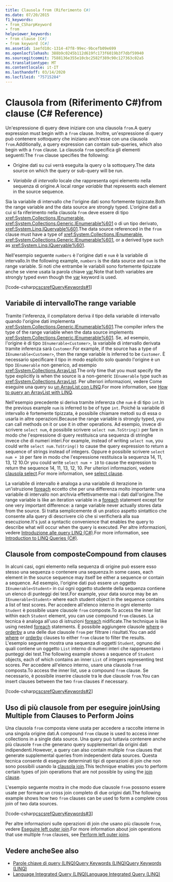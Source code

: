 ```yaml
---
title: Clausola from (Riferimento C#)
ms.date: 07/20/2015
f1_keywords:
- from_CSharpKeyword
- from
helpviewer_keywords:
- from clause [C#]
- from keyword [C#]
ms.assetid: 1aefd18c-1314-47f8-99ec-9bcefb09e699
ms.openlocfilehash: 388b9c0245b112d619fc173f6019b3f7dbf59940
ms.sourcegitcommit: 7588136e355e10cbc2582f389c90c127363c02a5
ms.translationtype: MT
ms.contentlocale: it-IT
ms.lasthandoff: 03/14/2020
ms.locfileid: "75715284"
---
```

# <a name="from-clause-c-reference"></a><span data-ttu-id="c47de-102">Clausola from (Riferimento C#)</span><span class="sxs-lookup"><span data-stu-id="c47de-102">from clause (C# Reference)</span></span>

<span data-ttu-id="c47de-103">Un'espressione di query deve iniziare con una clausola `from`.</span><span class="sxs-lookup"><span data-stu-id="c47de-103">A query expression must begin with a `from` clause.</span></span> <span data-ttu-id="c47de-104">Inoltre, un'espressione di query può contenere sottoquery che iniziano anch'esse con una clausola `from`.</span><span class="sxs-lookup"><span data-stu-id="c47de-104">Additionally, a query expression can contain sub-queries, which also begin with a `from` clause.</span></span> <span data-ttu-id="c47de-105">La clausola `from` specifica gli elementi seguenti:</span><span class="sxs-lookup"><span data-stu-id="c47de-105">The `from` clause specifies the following:</span></span>

- <span data-ttu-id="c47de-106">Origine dati su cui verrà eseguita la query o la sottoquery.</span><span class="sxs-lookup"><span data-stu-id="c47de-106">The data source on which the query or sub-query will be run.</span></span>

- <span data-ttu-id="c47de-107">*Variabile di intervallo* locale che rappresenta ogni elemento nella sequenza di origine.</span><span class="sxs-lookup"><span data-stu-id="c47de-107">A local *range variable* that represents each element in the source sequence.</span></span>

<span data-ttu-id="c47de-108">Sia la variabile di intervallo che l'origine dati sono fortemente tipizzate.</span><span class="sxs-lookup"><span data-stu-id="c47de-108">Both the range variable and the data source are strongly typed.</span></span> <span data-ttu-id="c47de-109">L'origine dati a cui si fa riferimento nella clausola `from` deve essere di tipo <xref:System.Collections.IEnumerable>, <xref:System.Collections.Generic.IEnumerable%601> o di un tipo derivato, <xref:System.Linq.IQueryable%601>.</span><span class="sxs-lookup"><span data-stu-id="c47de-109">The data source referenced in the `from` clause must have a type of <xref:System.Collections.IEnumerable>, <xref:System.Collections.Generic.IEnumerable%601>, or a derived type such as <xref:System.Linq.IQueryable%601>.</span></span>

<span data-ttu-id="c47de-110">Nell'esempio seguente `numbers` è l'origine dati e `num` è la variabile di intervallo.</span><span class="sxs-lookup"><span data-stu-id="c47de-110">In the following example, `numbers` is the data source and `num` is the range variable.</span></span> <span data-ttu-id="c47de-111">Si noti che entrambe le variabili sono fortemente tipizzate anche se viene usata la parola chiave [var](var.md).</span><span class="sxs-lookup"><span data-stu-id="c47de-111">Note that both variables are strongly typed even though the [var](var.md) keyword is used.</span></span>

[!code-csharp[cscsrefQueryKeywords#1](~/samples/snippets/csharp/VS_Snippets_VBCSharp/CsCsrefQueryKeywords/CS/From.cs#1)]

## <a name="the-range-variable"></a><span data-ttu-id="c47de-112">Variabile di intervallo</span><span class="sxs-lookup"><span data-stu-id="c47de-112">The range variable</span></span>

<span data-ttu-id="c47de-113">Tramite l'inferenza, il compilatore deriva il tipo della variabile di intervallo quando l'origine dati implementa <xref:System.Collections.Generic.IEnumerable%601>.</span><span class="sxs-lookup"><span data-stu-id="c47de-113">The compiler infers the type of the range variable when the data source implements <xref:System.Collections.Generic.IEnumerable%601>.</span></span> <span data-ttu-id="c47de-114">Se, ad esempio, l'origine è di tipo `IEnumerable<Customer>`, la variabile di intervallo derivata tramite inferenza sarà `Customer`.</span><span class="sxs-lookup"><span data-stu-id="c47de-114">For example, if the source has a type of `IEnumerable<Customer>`, then the range variable is inferred to be `Customer`.</span></span> <span data-ttu-id="c47de-115">È necessario specificare il tipo in modo esplicito solo quando l'origine è un tipo `IEnumerable` non generico, ad esempio <xref:System.Collections.ArrayList>.</span><span class="sxs-lookup"><span data-stu-id="c47de-115">The only time that you must specify the type explicitly is when the source is a non-generic `IEnumerable` type such as <xref:System.Collections.ArrayList>.</span></span> <span data-ttu-id="c47de-116">Per ulteriori informazioni, vedere Come eseguire una query su [un ArrayList con LINQ](../../programming-guide/concepts/linq/how-to-query-an-arraylist-with-linq.md).</span><span class="sxs-lookup"><span data-stu-id="c47de-116">For more information, see [How to query an ArrayList with LINQ](../../programming-guide/concepts/linq/how-to-query-an-arraylist-with-linq.md).</span></span>

<span data-ttu-id="c47de-117">Nell'esempio precedente si deriva tramite inferenza che `num` è di tipo `int`.</span><span class="sxs-lookup"><span data-stu-id="c47de-117">In the previous example `num` is inferred to be of type `int`.</span></span> <span data-ttu-id="c47de-118">Poiché la variabile di intervallo è fortemente tipizzata, è possibile chiamare metodi su di essa o usarla in altre operazioni.</span><span class="sxs-lookup"><span data-stu-id="c47de-118">Because the range variable is strongly typed, you can call methods on it or use it in other operations.</span></span> <span data-ttu-id="c47de-119">Ad esempio, invece di scrivere `select num`, è possibile scrivere `select num.ToString()` per fare in modo che l'espressione di query restituisca una sequenza di stringhe invece che di numeri interi.</span><span class="sxs-lookup"><span data-stu-id="c47de-119">For example, instead of writing `select num`, you could write `select num.ToString()` to cause the query expression to return a sequence of strings instead of integers.</span></span> <span data-ttu-id="c47de-120">Oppure è possibile scrivere `select num + 10` per fare in modo che l'espressione restituisca la sequenza 14, 11, 13, 12 10.</span><span class="sxs-lookup"><span data-stu-id="c47de-120">Or you could write `select num + 10` to cause the expression to return the sequence 14, 11, 13, 12, 10.</span></span> <span data-ttu-id="c47de-121">Per ulteriori informazioni, vedere [clausola select](select-clause.md).</span><span class="sxs-lookup"><span data-stu-id="c47de-121">For more information, see [select clause](select-clause.md).</span></span>

<span data-ttu-id="c47de-122">La variabile di intervallo è analoga a una variabile di iterazione in un'istruzione [foreach](foreach-in.md) eccetto che per una differenza molto importante: una variabile di intervallo non archivia effettivamente mai i dati dall'origine.</span><span class="sxs-lookup"><span data-stu-id="c47de-122">The range variable is like an iteration variable in a [foreach](foreach-in.md) statement except for one very important difference: a range variable never actually stores data from the source.</span></span> <span data-ttu-id="c47de-123">Si tratta semplicemente di un pratico aspetto sintattico che consente alla query di descrivere ciò che si verificherà alla sua esecuzione.</span><span class="sxs-lookup"><span data-stu-id="c47de-123">It's just a syntactic convenience that enables the query to describe what will occur when the query is executed.</span></span> <span data-ttu-id="c47de-124">Per altre informazioni, vedere [Introduzione alle query LINQ (C#)](../../programming-guide/concepts/linq/introduction-to-linq-queries.md).</span><span class="sxs-lookup"><span data-stu-id="c47de-124">For more information, see [Introduction to LINQ Queries (C#)](../../programming-guide/concepts/linq/introduction-to-linq-queries.md).</span></span>

## <a name="compound-from-clauses"></a><span data-ttu-id="c47de-125">Clausole from composte</span><span class="sxs-lookup"><span data-stu-id="c47de-125">Compound from clauses</span></span>

<span data-ttu-id="c47de-126">In alcuni casi, ogni elemento nella sequenza di origine può essere esso stesso una sequenza o contenere una sequenza.</span><span class="sxs-lookup"><span data-stu-id="c47de-126">In some cases, each element in the source sequence may itself be either a sequence or contain a sequence.</span></span> <span data-ttu-id="c47de-127">Ad esempio, l'origine dati può essere un oggetto `IEnumerable<Student>` in cui ogni oggetto studente della sequenza contiene un elenco di punteggi dei test.</span><span class="sxs-lookup"><span data-stu-id="c47de-127">For example, your data source may be an `IEnumerable<Student>` where each student object in the sequence contains a list of test scores.</span></span> <span data-ttu-id="c47de-128">Per accedere all'elenco interno in ogni elemento `Student` è possibile usare clausole `from` composte.</span><span class="sxs-lookup"><span data-stu-id="c47de-128">To access the inner list within each `Student` element, you can use compound `from` clauses.</span></span> <span data-ttu-id="c47de-129">La tecnica è analoga all'uso di istruzioni [foreach](foreach-in.md) nidificate.</span><span class="sxs-lookup"><span data-stu-id="c47de-129">The technique is like using nested [foreach](foreach-in.md) statements.</span></span> <span data-ttu-id="c47de-130">È possibile aggiungere clausole [where](partial-method.md) o [orderby](orderby-clause.md) a una delle due clausole `from` per filtrare i risultati.</span><span class="sxs-lookup"><span data-stu-id="c47de-130">You can add [where](partial-method.md) or [orderby](orderby-clause.md) clauses to either `from` clause to filter the results.</span></span> <span data-ttu-id="c47de-131">L'esempio seguente mostra una sequenza di oggetti `Student`, ognuno dei quali contiene un oggetto `List` interno di numeri interi che rappresentano i punteggi dei test.</span><span class="sxs-lookup"><span data-stu-id="c47de-131">The following example shows a sequence of `Student` objects, each of which contains an inner `List` of integers representing test scores.</span></span> <span data-ttu-id="c47de-132">Per accedere all'elenco interno, usare una clausola `from` composta.</span><span class="sxs-lookup"><span data-stu-id="c47de-132">To access the inner list, use a compound `from` clause.</span></span> <span data-ttu-id="c47de-133">Se necessario, è possibile inserire clausole tra le due clausole `from`.</span><span class="sxs-lookup"><span data-stu-id="c47de-133">You can insert clauses between the two `from` clauses if necessary.</span></span>

[!code-csharp[cscsrefQueryKeywords#2](~/samples/snippets/csharp/VS_Snippets_VBCSharp/CsCsrefQueryKeywords/CS/From.cs#2)]

## <a name="using-multiple-from-clauses-to-perform-joins"></a><span data-ttu-id="c47de-134">Uso di più clausole from per eseguire join</span><span class="sxs-lookup"><span data-stu-id="c47de-134">Using Multiple from Clauses to Perform Joins</span></span>

<span data-ttu-id="c47de-135">Una clausola `from` composta viene usata per accedere a raccolte interne in una singola origine dati.</span><span class="sxs-lookup"><span data-stu-id="c47de-135">A compound `from` clause is used to access inner collections in a single data source.</span></span> <span data-ttu-id="c47de-136">Una query può tuttavia contenere anche più clausole `from` che generano query supplementari da origini dati indipendenti.</span><span class="sxs-lookup"><span data-stu-id="c47de-136">However, a query can also contain multiple `from` clauses that generate supplemental queries from independent data sources.</span></span> <span data-ttu-id="c47de-137">Questa tecnica consente di eseguire determinati tipi di operazioni di join che non sono possibili usando la [clausola join](join-clause.md).</span><span class="sxs-lookup"><span data-stu-id="c47de-137">This technique enables you to perform certain types of join operations that are not possible by using the [join clause](join-clause.md).</span></span>

<span data-ttu-id="c47de-138">L'esempio seguente mostra in che modo due clausole `from` possono essere usate per formare un cross join completo di due origini dati.</span><span class="sxs-lookup"><span data-stu-id="c47de-138">The following example shows how two `from` clauses can be used to form a complete cross join of two data sources.</span></span>

[!code-csharp[cscsrefQueryKeywords#3](~/samples/snippets/csharp/VS_Snippets_VBCSharp/CsCsrefQueryKeywords/CS/From.cs#3)]

<span data-ttu-id="c47de-139">Per altre informazioni sulle operazioni di join che usano più clausole `from`, vedere [Eseguire left outer join](../../linq/perform-left-outer-joins.md).</span><span class="sxs-lookup"><span data-stu-id="c47de-139">For more information about join operations that use multiple `from` clauses, see [Perform left outer joins](../../linq/perform-left-outer-joins.md).</span></span>

## <a name="see-also"></a><span data-ttu-id="c47de-140">Vedere anche</span><span class="sxs-lookup"><span data-stu-id="c47de-140">See also</span></span>

- [<span data-ttu-id="c47de-141">Parole chiave di query (LINQ)Query Keywords (LINQ)</span><span class="sxs-lookup"><span data-stu-id="c47de-141">Query Keywords (LINQ)</span></span>](query-keywords.md)
- [<span data-ttu-id="c47de-142">Language Integrated Query (LINQ)</span><span class="sxs-lookup"><span data-stu-id="c47de-142">Language Integrated Query (LINQ)</span></span>](../../linq/index.md)
